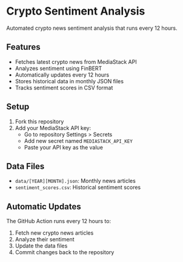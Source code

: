 # Crypto Sentiment Analysis

Automated crypto news sentiment analysis that runs every 12 hours.

## Features
- Fetches latest crypto news from MediaStack API
- Analyzes sentiment using FinBERT
- Automatically updates every 12 hours
- Stores historical data in monthly JSON files
- Tracks sentiment scores in CSV format

## Setup

1. Fork this repository
2. Add your MediaStack API key:
   - Go to repository Settings > Secrets
   - Add new secret named `MEDIASTACK_API_KEY`
   - Paste your API key as the value

## Data Files
- `data/[YEAR][MONTH].json`: Monthly news articles
- `sentiment_scores.csv`: Historical sentiment scores

## Automatic Updates
The GitHub Action runs every 12 hours to:
1. Fetch new crypto news articles
2. Analyze their sentiment
3. Update the data files
4. Commit changes back to the repository
